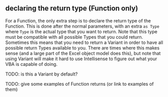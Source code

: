 ## declaring the return type (Function only)

For a Function, the only extra step is to declare the return type of the Function.  This is done after the normal parameters, with an extra `as Type` where `Type` is the actual type that you want to return.  Note that this type must be compatible with all possible Types that you could return.  Sometimes this means that you need to return a Variant in order to have all possible return Types available to you.  There are times where this makes sense (and a large part of the Excel object model does this), but note that using Variant will make it hard to use Intellisense to figure out what your VBA is capable of doing.

TODO: is this a Variant by default?

TODO: give some examples of Function returns (or link to examples of them)
